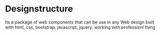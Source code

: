 # Designstructure
Its a package of web components that can be use in any Web design built with html, css, bootstrap, javascript, jquery. working with professionl thing
